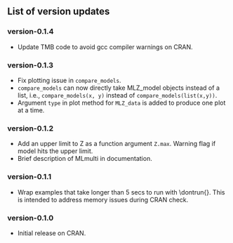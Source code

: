
## List of version updates

### version-0.1.4
- Update TMB code to avoid gcc compiler warnings on CRAN.

### version-0.1.3
- Fix plotting issue in `compare_models`.
- `compare_models` can now directly take MLZ_model objects instead of a list, i.e., `compare_models(x, y)` instead of
`compare_models(list(x,y))`.
- Argument `type` in plot method for `MLZ_data` is added to produce one plot at a time.

### version-0.1.2
- Add an upper limit to Z as a function argument `Z.max`. Warning flag if model hits the upper limit.
- Brief description of MLmulti in documentation.

### version-0.1.1 
- Wrap examples that take longer than 5 secs to run with \dontrun{}. This is intended to address memory issues during CRAN check.
 
### version-0.1.0
- Initial release on CRAN.